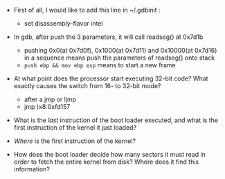 * First of all, I would like to add this line in ~/.gdbinit :
    * set disassembly-flavor intel

* In gdb, after push the 3 parameters, it will call readseg() at 0x7d1b
    * pushing 0x0(at 0x7d0f), 0x1000(at 0x7d11) and 0x10000(at 0x7d16) in a sequence means push the parameters of readseg() onto stack
    * ```push ebp && mov ebp esp``` means to start a new frame


* At what point does the processor start executing 32-bit code? What exactly causes the switch from 16- to 32-bit mode?

    * after a jmp or ljmp
    * jmp )x8:0xfd157

* What is the *last* instruction of the boot loader executed, and what is the first instruction of the kernel it just loaded?



* *Where* is the first instruction of the kernel?



* How does the boot loader decide how many sectors it must read in order to fetch the entire kernel from disk? Where does it find this information?

